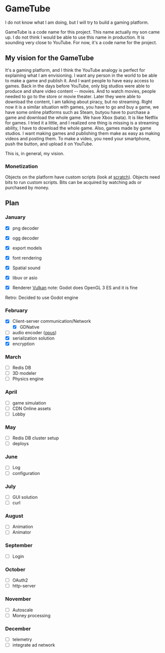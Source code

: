 # GameTube
I do not know what I am doing, but I will try to build a gaming platform.

GameTube is a code name for this project. This name actually my son came up. I do not think I would be able to use this name in production. It is sounding very close to YouTube. For now, it's a code name for the project.

## My vision for the GameTube

It's a gaming platform, and I think the YouTube analogy is perfect for explaining what I am envisioning. I want any person in the world to be able to make a game and publish it. And I want people to have easy access to games. Back in the days before YouTube, only big studios were able to produce and share video content -- movies. And to watch movies, people needed to go to the store or movie theater. Later they were able to download the content, I am talking about piracy, but no streaming. Right now it is a similar situation with games, you have to go and buy a game, we have some online platforms such as Steam, butyou have to purchase a game and download the whole game. We have Xbox (bata). It is like Netflix for games. I tried it a little, and I realized one thing is missing is a streaming ability, I have to download the whole game. Also, games made by game studios. I want making games and publishing them make as easy as making videos and posting them. To make a video, you need your smartphone, push the button, and upload it on YouTube.

This is, in general, my vision.

### Monetization
Objects on the platform have custom scripts (look at [scratch]( https://en.wikipedia.org/wiki/Scratch_(programming_language))). Objects need bits to run custom scripts. Bits can be acquired by watching ads or purchased by money.

## Plan
### January
- [x] png decoder
- [x] ogg decoder
- [x] export models
- [x] font rendering
- [x] Spatial sound
- [x] libuv or asio
- [x] Renderer [Vulkan](https://www.khronos.org/vulkan/) note: Godot does
      OpenGL 3 ES and it is fine
 

Retro:
Decided to use Godot engine


### February
- [x] Client-server communication/Network
  - [x] GDNative
- [ ] audio encoder ([opus](http://opus-codec.org/))
- [x] serialization solution
- [x] encryption
### March
- [ ] Redis DB
- [ ] 3D modeler
- [ ] Physics engine
### April
- [ ] game simulation
- [ ] CDN Online assets
- [ ] Lobby
### May
- [ ] Redis DB cluster setup
- [ ] deploys
### June
- [ ] Log
- [ ] configuration
### July
- [ ] GUI solution
- [ ] curl
### August
- [ ] Animation
- [ ] Animator
### September
- [ ] Login
### October
- [ ] OAuth2
- [ ] http-server
### November
- [ ] Autoscale
- [ ] Money processing
### December
- [ ] telemetry
- [ ] integrate ad network
